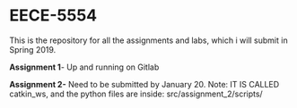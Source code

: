 # EECE-5554

This is the repository for all the assignments and labs, which i will submit in Spring 2019.

**Assignment 1**- Up and running on Gitlab

**Assignment 2-** Need to be submitted by January 20. 
Note: IT IS CALLED catkin_ws, and the python files are inside: src/assignment_2/scripts/